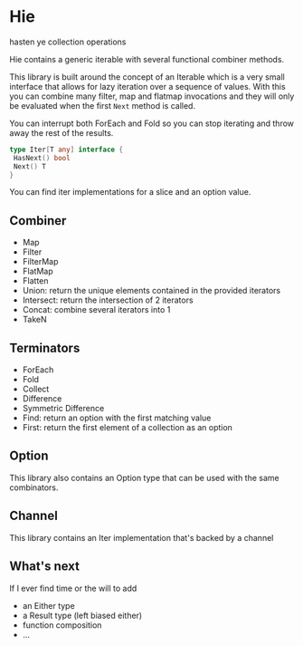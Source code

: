 # Hie

hasten ye collection operations

Hie contains a generic iterable with several functional combiner methods.

This library is built around the concept of an Iterable which is a very small interface that allows for 
lazy iteration over a sequence of values.  With this you can combine many filter, map and flatmap invocations and they will only be evaluated when the first `Next` method is called.

You can interrupt both ForEach and Fold so you can stop iterating and throw away the rest of the results.

```go
type Iter[T any] interface {
 HasNext() bool
 Next() T
}
```

You can find iter implementations for a slice and an option value.

## Combiner

* Map
* Filter
* FilterMap
* FlatMap
* Flatten
* Union: return the unique elements contained in the provided iterators
* Intersect: return the intersection of 2 iterators
* Concat: combine several iterators into 1
* TakeN

## Terminators

* ForEach
* Fold
* Collect
* Difference
* Symmetric Difference
* Find: return an option with the first matching value
* First: return the first element of a collection as an option

## Option 

This library also contains an Option type that can be used with the same combinators.

## Channel

This library contains an Iter implementation that's backed by a channel

## What's next

If I ever find time or the will to add

* an Either type
* a Result type (left biased either)
* function composition
* ...

